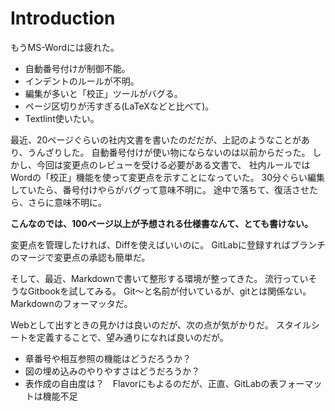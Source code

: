 # Introduction

もうMS-Wordには疲れた。

* 自動番号付けが制御不能。
* インデントのルールが不明。
* 編集が多いと「校正」ツールがバグる。
* ページ区切りが汚すぎる(LaTeXなどと比べて)。
* Textlint使いたい。

最近、20ページぐらいの社内文書を書いたのだだが、上記のようなことがあり、うんざりした。
自動番号付けが使い物にならないのは以前からだった。
しかし、今回は変更点のレビューを受ける必要がある文書で、
社内ルールではWordの「校正」機能を使って変更点を示すことになっていた。
30分ぐらい編集していたら、番号付けやらがバグって意味不明に。
途中で落ちて、復活させたら、さらに意味不明に。

**こんなのでは、100ページ以上が予想される仕様書なんて、とても書けない。**

変更点を管理したければ、Diffを使えばいいのに。
GitLabに登録すればブランチのマージで変更点の承認も簡単だ。

そして、最近、Markdownで書いて整形する環境が整ってきた。
流行っていそうなGitbookを試してみる。
Git～と名前が付いているが、gitとは関係ない。Markdownのフォーマッタだ。

Webとして出すときの見かけは良いのだが、次の点が気がかりだ。
スタイルシートを定義することで、望み通りになれば良いのだが。

* 章番号や相互参照の機能はどうだろうか？
* 図の埋め込みのやりやすさはどうだろうか？
* 表作成の自由度は？　Flavorにもよるのだが、正直、GitLabの表フォーマットは機能不足
